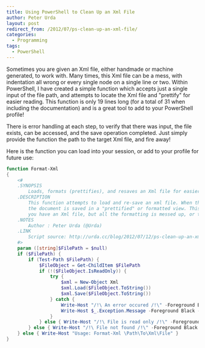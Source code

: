 ```yaml
---
title: Using PowerShell to Clean Up an Xml File
author: Peter Urda
layout: post
redirect_from: /2012/07/ps-clean-up-an-xml-file/
categories:
  - Programming
tags:
  - PowerShell
---
```


Sometimes you are given an Xml file, either handmade or machine generated, to
work with. Many times, this Xml file can be a mess, with indentation all wrong
or every single node on a single line or two. Within PowerShell, I have created
a simple function which accepts just a single input of the file path, and
attempts to locate the Xml file and "prettify" for easier reading. This function
is only 19 lines long (for a total of 31 when including the documentation) and
is a great tool to add to your PowerShell profile!

There is error handling at each step, to verify that there was input, the file
exists, can be accessed, and the save operation completed. Just simply provide
the function the path to the target Xml file, and fire away!

Here is the function you can load into your session, or add to your profile for
future use:

```powershell
function Format-Xml
{
    <#
    .SYNOPSIS
        Loads, formats (prettifies), and resaves an Xml file for easier reading and editing.
    .DESCRIPTION
        This function attempts to load and re-save an xml file. When the Xml file is resaved,
        the document is saved in a "prettified" or formatted view. This is useful for when
        you have an Xml file, but all the formatting is messed up, or the whitespace is not uniform.
    .NOTES
        Author : Peter Urda (@Urda)
    .LINK
        Script source: http://urda.cc/blog/2012/07/12/ps-clean-up-an-xml-file/
    #>
    param ([string]$FilePath = $null)
    if ($FilePath) {
        if (Test-Path $FilePath) {
            $FileObject = Get-ChildItem $FilePath
            if (!($FileObject.IsReadOnly)) {
                try {
                    $xml = New-Object Xml
                    $xml.Load($FileObject.ToString())
                    $xml.Save($FileObject.ToString())
                } catch {
                    Write-Host "/!\ An error occured /!\" -Foreground Black -Background Red
                    Write-Host $_.Exception.Message -Foreground Black -Background Red
                }
            } else { Write-Host "/!\ File is read only /!\" -Foreground Black -Background Red }
        } else { Write-Host "/!\ File not found /!\" -Foreground Black -Background Red }
    } else { Write-Host "Usage: Format-Xml \Path\To\Xml\File" }
}
```
